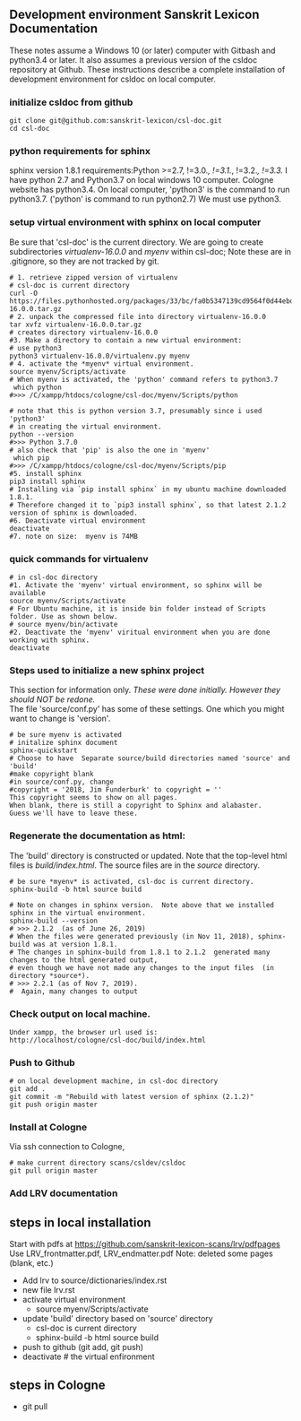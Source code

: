 

## Development environment Sanskrit Lexicon Documentation

These notes assume a Windows 10 (or later) computer with Gitbash and python3.4 or later.
It also assumes a previous version of the csldoc repository at Github.
These instructions describe a complete installation of development environment for csldoc on
local computer.

### initialize csldoc from github

```
git clone git@github.com:sanskrit-lexicon/csl-doc.git
cd csl-doc
```

### python requirements for sphinx
sphinx version 1.8.1 requirements:Python >=2.7, !=3.0.*, !=3.1.*, !=3.2.*, !=3.3.*
I have python 2.7 and Python3.7 on local windows 10 computer.
Cologne website has python3.4.
On local computer, 'python3' is the command to run python3.7.   ('python' is command to run python2.7)
We must use python3.


### setup virtual environment with sphinx on local computer 

Be sure that 'csl-doc' is the current directory.  We are going to create subdirectories *virtualenv-16.0.0* and *myenv* within
csl-doc;  Note these are in .gitignore, so they are not tracked by git.
```
# 1. retrieve zipped version of virtualenv
# csl-doc is current directory
curl -O https://files.pythonhosted.org/packages/33/bc/fa0b5347139cd9564f0d44ebd2b147ac97c36b2403943dbee8a25fd74012/virtualenv-16.0.0.tar.gz
# 2. unpack the compressed file into directory virtualenv-16.0.0
tar xvfz virtualenv-16.0.0.tar.gz
# creates directory virtualenv-16.0.0
#3. Make a directory to contain a new virtual environment:
# use python3
python3 virtualenv-16.0.0/virtualenv.py myenv
# 4. activate the *myenv* virtual environment.  
source myenv/Scripts/activate
# When myenv is activated, the 'python' command refers to python3.7
 which python
#>>> /C/xampp/htdocs/cologne/csl-doc/myenv/Scripts/python

# note that this is python version 3.7, presumably since i used 'python3'
# in creating the virtual environment.
python --version
#>>> Python 3.7.0
# also check that 'pip' is also the one in 'myenv'
 which pip
#>>> /C/xampp/htdocs/cologne/csl-doc/myenv/Scripts/pip
#5. install sphinx
pip3 install sphinx
# Installing via `pip install sphinx` in my ubuntu machine downloaded 1.8.1.
# Therefore changed it to `pip3 install sphinx`, so that latest 2.1.2 version of sphinx is downloaded.
#6. Deactivate virtual environment
deactivate
#7. note on size:  myenv is 74MB
```

### quick commands for virtualenv
```
# in csl-doc directory
#1. Activate the 'myenv' virtual environment, so sphinx will be available
source myenv/Scripts/activate
# For Ubuntu machine, it is inside bin folder instead of Scripts folder. Use as shown below.
# source myenv/bin/activate
#2. Deactivate the 'myenv' viritual environment when you are done working with sphinx.
deactivate
```


### Steps used to initialize a new sphinx project
This section for information only.
*These were done initially. However they should NOT be redone.*  
The file 'source/conf.py' has some of these settings.  One which you might want to change is 'version'.
```
# be sure myenv is activated
# initalize sphinx document
sphinx-quickstart
# Choose to have  Separate source/build directories named 'source' and 'build'
#make copyright blank
#in source/conf.py, change 
#copyright = '2018, Jim Funderburk' to copyright = ''
This copyright seems to show on all pages.
When blank, there is still a copyright to Sphinx and alabaster.
Guess we'll have to leave these.
```

### Regenerate the documentation as html:
The 'build' directory is constructed or updated.
Note that the top-level html files is *build/index.html*.
The source files are in the *source* directory.
```
# be sure *myenv* is activated, csl-doc is current directory.
sphinx-build -b html source build

# Note on changes in sphinx version.  Note above that we installed sphinx in the virtual environment.
sphinx-build --version
# >>> 2.1.2  (as of June 26, 2019)
# When the files were generated previously (in Nov 11, 2018), sphinx-build was at version 1.8.1.
# The changes in sphinx-build from 1.8.1 to 2.1.2  generated many changes to the html generated output,
# even though we have not made any changes to the input files  (in directory *source*).
# >>> 2.2.1 (as of Nov 7, 2019).  
#  Again, many changes to output 
```

### Check output on local machine.
```
Under xampp, the browser url used is:
http://localhost/cologne/csl-doc/build/index.html
```

### Push to Github
``` 
# on local development machine, in csl-doc directory
git add .
git commit -m "Rebuild with latest version of sphinx (2.1.2)"
git push origin master
```

### Install at Cologne
Via ssh connection to Cologne,
```
# make current directory scans/csldev/csldoc
git pull origin master

```

### Add LRV documentation
## steps in local installation
 Start with pdfs at https://github.com/sanskrit-lexicon-scans/lrv/pdfpages
 Use LRV_frontmatter.pdf, LRV_endmatter.pdf
   Note: deleted some pages (blank, etc.)
* Add lrv to source/dictionaries/index.rst
* new file lrv.rst
* activate virtual environment
  * source myenv/Scripts/activate
* update 'build' directory based on 'source' directory
  * csl-doc is current directory
  * sphinx-build -b html source build
* push to github  (git add, git push)
* deactivate  # the virtual enfironment
## steps in Cologne
* git pull
